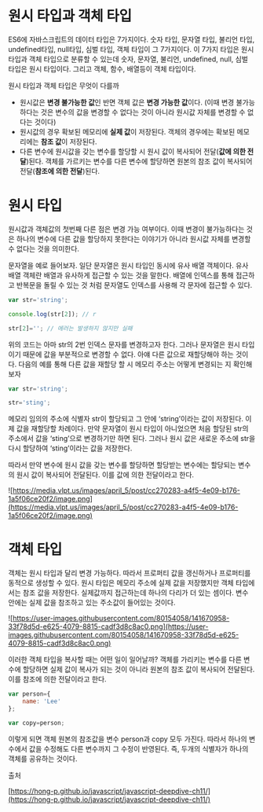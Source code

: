 # 원시 타입과 객체 타입
ES6에 자바스크립트의 데이터 타입은 7가지이다. 숫자 타입, 문자열 타입, 불리언 타입, undefined타입, null타입, 심벌 타입, 객체 타입이 그 7가지이다. 이 7가지 타입은 원시 타입과 객체 타입으로 분류할 수 있는데 숫자, 문자열, 불리언, undefined, null, 심벌 타입은 원시 타입이다. 그리고 객체, 함수, 배열등이 객체 타입이다. 

원시 타입과 객체 타입은 무엇이 다를까

- 원시값은 **변경 불가능한 값**인 반면 객체 값은 **변경 가능한 값**이다. (이때 변경 불가능하다는 것은 변수의 값을 변경할 수 없다는 것이 아니라 원시값 자체를 변경할 수 없다는 것이다)
- 원시값의 경우 확보된 메모리에 **실제 값**이 저장된다. 객체의 경우에는 확보된 메모리에는 **참조 값**이 저장된다.
- 다른 변수에 원시값을 갖는 변수를 할당할 시 원시 값이 복사되어 전달(**값에 의한 전달**)된다. 객체를 가르키는 변수를 다른 변수에 할당하면 원본의 참조 값이 복사되어 전달(**참조에 의한 전달**)된다.

# 원시 타입

원시값과 객체값의 첫번째 다른 점은 변경 가능 여부이다. 이때 변경이 불가능하다는 것은 하나의 변수에 다른 값을 할당하지 못한다는 이야기가 아니라 원시값 자체를 변경할 수 없다는 것을 의미한다.

 문자열을 예로 들어보자. 일단 문자열은 원시 타입인 동시에 유사 배열 객체이다. 유사 배열 객체란 배열과 유사하게 접근할 수 있는 것을 말한다. 배열에 인덱스를 통해 접근하고 반복문을 돌릴 수 있는 것 처럼 문자열도 인덱스를 사용해 각 문자에 접근할 수 있다.

```jsx
var str='string';

console.log(str[2]); // r

str[2]=''; // 에러는 발생하지 않지만 실패
```

위의 코드는 아마 str의 2번 인덱스 문자를 변경하고자 한다. 그러나 문자열은 원시 타입이기 때문에 값을 부분적으로 변경할 수 없다. 아얘 다른 값으로 재할당해야 하는 것이다. 다음의 예를 통해 다른 값을 재할당 할 시 메모리 주소는 어떻게 변경되는 지 확인해보자

```jsx
var str='string';

str='sting';
```

메모리 임의의 주소에 식별자 str이 할당되고 그 안에 ‘string’이라는 값이 저장된다. 이제 값을 재할당할 차례이다. 만약 문자열이 원시 타입이 아니었으면 처음 할당된 str의 주소에서 값을 ‘sting’으로 변경하기만 하면 된다. 그러나 원시 값은 새로운 주소에 str을 다시 할당하여 ‘sting’이라는 값을 저장한다. 

따라서 만약 변수에 원시 값을 갖는 변수를 할당하면 할당받는 변수에는 할당되는 변수의 원시 값이 복사되어 전달된다. 이를 값에 의한 전달이라고 한다.

 

![https://media.vlpt.us/images/april_5/post/cc270283-a4f5-4e09-b176-1a5f06ce20f2/image.png](https://media.vlpt.us/images/april_5/post/cc270283-a4f5-4e09-b176-1a5f06ce20f2/image.png)

# 객체 타입

객체는 원시 타입과 달리 변경 가능하다. 따라서 프로퍼티 값을 갱신하거나 프로퍼티를 동적으로 생성할 수 있다. 원시 타입은 메모리 주소에 실제 값을 저장했지만 객체 타입에서는 참조 값을 저장한다. 실제값까지 접근하는데 하나의 다리가 더 있는 셈이다. 변수 안에는 실제 값을 참조하고 있는 주소값이 들어있는 것이다. 

![https://user-images.githubusercontent.com/80154058/141670958-33f78d5d-e625-4079-8815-cadf3d8c8ac0.png](https://user-images.githubusercontent.com/80154058/141670958-33f78d5d-e625-4079-8815-cadf3d8c8ac0.png)

이러한 객체 타입을 복사할 때는 어떤 일이 일어날까? 객체를 가리키는 변수를 다른 변수에 할당하면 실제 값이 복사가 되는 것이 아니라 원본의 참조 값이 복사되어 전달된다. 이를 참조에 의한 전달이라고 한다. 

```jsx
var person={
	name: 'Lee'
};

var copy=person;
```

이렇게 되면 객체 원본의 참조값을 변수 person과 copy 모두 가진다. 따라서 하나의 변수에서 값을 수정해도 다른 변수까지 그 수정이 반영된다. 즉, 두개의 식별자가 하나의 객체를 공유하는 것이다. 

출처

[https://hong-p.github.io/javascript/javascript-deepdive-ch11/](https://hong-p.github.io/javascript/javascript-deepdive-ch11/)
